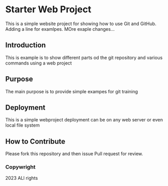 # Starter Web Project

This is a simple website project for showing how to use Git and GitHub. Adding a line for examlpes. MOre exaple changes...

## Introduction

This is example is to show different parts od the git repository and various commands using a web project

## Purpose
 The main purpose is to provide simple exampes for git training

## Deployment
This is a simple webproject deployment can be on any web server or even local file system

## How to Contribute
Please fork this repository and then issue Pull request for review.
### Copywright
2023
ALl rights

